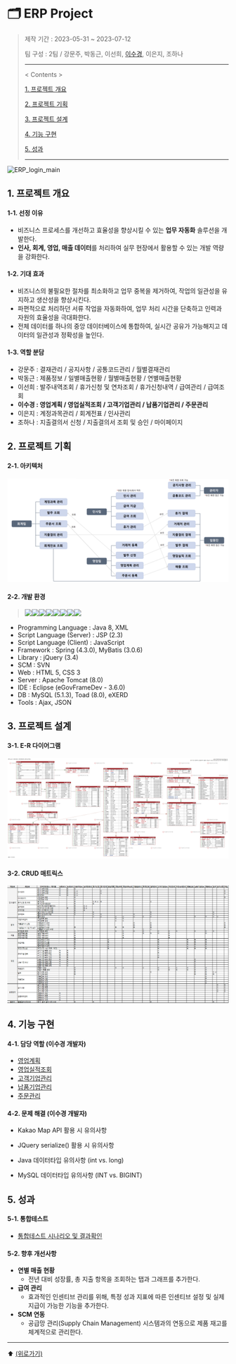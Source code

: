 # 🗂️ ERP Project 

> 제작 기간 : 2023-05-31 ~ 2023-07-12
>
> 팀 구성 : 2팀 / 강문주, 박동근, 이선희, [이수경](https://github.com/code-sum), 이은지, 조하나
>
> ---
>
> < Contents >
>
> [1. 프로젝트 개요](#1-프로젝트-개요)
>
> [2. 프로젝트 기획](#2-프로젝트-기획)
>
> [3. 프로젝트 설계](#3-프로젝트-설계)
>
> [4. 기능 구현](#4-기능-구현)
>
> [5. 성과](#5-성과)
>
> ---



![ERP_login_main](https://github.com/code-sum/DK-ERP/assets/106902415/b55c61d4-9dcc-4739-ab80-324c6493b8d4)



## 1. 프로젝트 개요

#### 1-1. 선정 이유

- 비즈니스 프로세스를 개선하고 효율성을 향상시킬 수 있는 **업무 자동화** 솔루션을 개발한다.
- **인사, 회계, 영업, 매출 데이터**를 처리하여 실무 현장에서 활용할 수 있는 개발 역량을 강화한다.

#### 1-2. 기대 효과

- 비즈니스의 불필요한 절차를 최소화하고 업무 중복을 제거하여, 작업의 일관성을 유지하고 생산성을 향상시킨다.
- 파편적으로 처리하던 서류 작업을 자동화하여, 업무 처리 시간을 단축하고 인력과 자원의 효율성을 극대화한다.
- 전체 데이터를 하나의 중앙 데이터베이스에 통합하여, 실시간 공유가 가능해지고 데이터의 일관성과 정확성을 높인다.

#### 1-3. 역할 분담

- 강문주 : 결재관리 / 공지사항 / 공통코드관리 / 월별결재관리
- 박동근 : 제품정보 / 일별매출현황 / 월별매출현황 / 연별매출현황
- 이선희 : 발주내역조회 / 휴가신청 및 연차조회 / 휴가신청내역 / 급여관리 / 급여조회
- **이수경 : 영업계획 / 영업실적조회 / 고객기업관리 / 납품기업관리 / 주문관리**
- 이은지 : 계정과목관리 / 회계전표 / 인사관리
- 조하나 : 지출결의서 신청 / 지출결의서 조회 및 승인 / 마이페이지






## 2. 프로젝트 기획

#### 2-1. 아키텍처

![architecture](README.assets/architecture.png)

#### 2-2. 개발 환경

> <img src="https://img.shields.io/badge/Spring-6DB33F?style=flat-square&logo=Spring&logoColor=ffffff"/><img src="https://img.shields.io/badge/Tomcat-F8DC75?style=flat-square&logo=ApacheTomcat&logoColor=000000"/><img src="https://img.shields.io/badge/JavaScript-F7DF1E?style=flat-square&logo=JavaScript&logoColor=000000"/><img src="https://img.shields.io/badge/jQuery-0769AD?style=flat-square&logo=jQuery&logoColor=FFFFFF"/><img src="https://img.shields.io/badge/HTML5-E34F26?style=flat-square&logo=HTML5&logoColor=ffffff"/><img src="https://img.shields.io/badge/CSS3-1572B6?style=flat-square&logo=CSS3&logoColor=ffffff"/><img src="https://img.shields.io/badge/JSON-000000?style=flat-square&logo=JSON&logoColor=ffffff"/><img src="https://img.shields.io/badge/Eclipse-2C2255?style=flat-square&logo=Eclipse&logoColor=ffffff"/>

- Programming Language : Java 8, XML
- Script Language (Server) : JSP (2.3)
- Script Language (Client) : JavaScript
- Framework : Spring (4.3.0), MyBatis (3.0.6)
- Library :  jQuery (3.4)
- SCM : SVN
- Web : HTML 5, CSS 3
- Server : Apache Tomcat (8.0)
- IDE : Eclipse (eGovFrameDev - 3.6.0)
- DB : MySQL (5.1.3), Toad (8.0), eXERD
- Tools : Ajax, JSON






## 3. 프로젝트 설계

#### 3-1. E-R 다이어그램

![ERD](README.assets/ERD.png)

#### 3-2. CRUD 매트릭스

![CRUD](README.assets/CRUD.png)






## 4. 기능 구현

#### 4-1. 담당 역할 (이수경 개발자)

- [영업계획](notes/busSap.md)
- [영업실적조회](notes/busSas.md)
- [고객기업관리](notes/busClm.md)
- [납품기업관리](notes/busSpm.md)
- [주문관리](notes/busOdm.md)

#### 4-2. 문제 해결 (이수경 개발자)

- Kakao Map API 활용 시 유의사항
- JQuery serialize() 활용 시 유의사항
- Java 데이터타입 유의사항 (int vs. long)

- MySQL 데이터타입 유의사항 (INT vs. BIGINT)






## 5. 성과

#### 5-1. 통합테스트

- [통합테스트 시나리오 및 결과확인](notes/test.md)



#### 5-2. 향후 개선사항

- **연별 매출 현황**
  - 전년 대비 성장률, 총 지출 항목을 조회하는 탭과 그래프를 추가한다.
- **급여 관리**
  - 효과적인 인센티브 관리를 위해, 특정 성과 지표에 따른 인센티브 설정 및 실제 지급이 가능한 기능을 추가한다.
- **SCM 연동**
  - 공급망 관리(Supply Chain Management) 시스템과의 연동으로 제품 재고를 체계적으로 관리한다.





---

⬆️ [(위로가기)](https://github.com/code-sum/DK-ERP)

